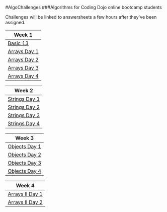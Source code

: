 #AlgoChallenges
###Algorithms for Coding Dojo online bootcamp students

Challenges will be linked to answersheets a few hours after they've been assigned.

| Week 1 |
| ------------------------------ |
| [Basic 13](Week_01/basic13.md) |
| [Arrays Day 1](Week_01/Arrays_01.md) |
| [Arrays Day 2](Week_01/Arrays_02.md) |
| [Arrays Day 3](Week_01/Arrays_03.md) |
| [Arrays Day 4](Week_01/Arrays_04.md) |

| Week 2 |
| ------------------------------ |
| [Strings Day 1](Week_02/Strings_01.md) |
| [Strings Day 2](Week_02/Strings_02.md) |
| [Strings Day 3](Week_02/Strings_03.md) |
| [Strings Day 4](Week_02/Strings_04.md) |

| Week 3 |
| ------------------------------ |
| [Objects Day 1](Week_03/Joining_Objects.md) |
| [Objects Day 2](Week_03/Day_02.md) |
| [Objects Day 3](Week_03/Day_03.md) |
| [Objects Day 4](Week_03/Day_04.md) |

| Week 4 |
| ------------------------------ |
| [Arrays II Day 1](Week_04/Day_01.md) |
| [Arrays II Day 2](Week_04/Day_02.md) |
